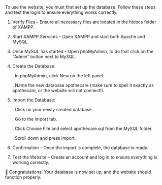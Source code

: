 To use the website, you must first set up the database. Follow these steps and test the login to ensure everything works correctly.

1. Verify Files – Ensure all necessary files are located in the htdocs folder of XAMPP.
2. Start XAMPP Services – Open XAMPP and start both Apache and MySQL.
3. Once MySQL has started – Open phpMyAdmin, to do that click on the "Admin" button next to MySQL.
4. Create the Database:
   
      . In phpMyAdmin, click New on the left panel.

      . Name the new database apothecare (make sure to spell it exactly as apothecare, or the website will not connect!).

5. Import the Database:
   
      . Click on your newly created database.

      . Go to the Import tab.

      . Click Choose File and select apothecare.sql from the MySQL folder.

      . Scroll down and press Import.

6. Confirmation – Once the import is complete, the database is ready.

7. Test the Website – Create an account and log in to ensure everything is working correctly.

🎉 Congratulations! Your database is now set up, and the website should function properly.
